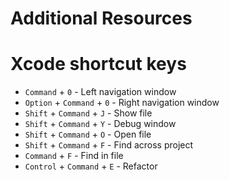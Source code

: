 # Additional Resources

# Xcode shortcut keys

- `Command` + `0` - Left navigation window
- `Option` + `Command` + `0` - Right navigation window
- `Shift` + `Command` + `J` - Show file
- `Shift` + `Command` + `Y` - Debug window
- `Shift` + `Command` + `O` - Open file
- `Shift` + `Command` + `F` - Find across project
- `Command` + `F` - Find in file
- `Control` + `Command` + `E` - Refactor